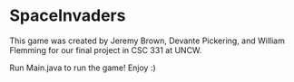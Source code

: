 # SpaceInvaders

This game was created by Jeremy Brown, Devante Pickering, and William Flemming for our final project in CSC 331 at UNCW.

Run Main.java to run the game!  Enjoy :)

